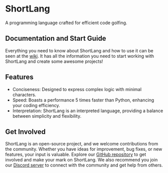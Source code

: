 # ShortLang
A programming language crafted for efficient code golfing.

## Documentation and Start Guide
Everything you need to know about ShortLang and how to use it can be seen at the [wiki](https://github.com/ShortLang/ShortLang/wiki). It has all the information you need to start working with ShortLang and create some awesome projects!

## Features
- Conciseness: Designed to express complex logic with minimal characters.
- Speed: Boasts a performance 5 times faster than Python, enhancing your coding efficiency.
- Interpretation: ShortLang is an interpreted language, providing a balance between simplicity and flexibility.
  
## Get Involved

ShortLang is an open-source project, and we welcome contributions from the community. Whether you have ideas for improvement, bug fixes, or new features, your input is valuable. Explore our [GitHub repository](https://github.com/ShortLang) to get involved and make your mark on ShortLang. We also recommend you join our [Discord server](https://discord.gg/WsYJBFB6B3) to connect with the community and get help from others.
